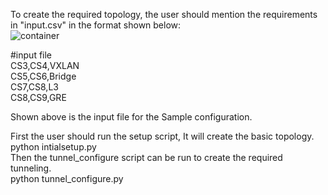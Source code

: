 To create the required topology, the user should mention the requirements in "input.csv" in the format shown below:  
![container](https://user-images.githubusercontent.com/43893989/74791112-94e01f00-5287-11ea-9e9b-d31abe24bf0a.PNG)  

#input file  
CS3,CS4,VXLAN  
CS5,CS6,Bridge  
CS7,CS8,L3  
CS8,CS9,GRE  

Shown above is the input file for the Sample configuration. 

First the user should run the setup script, It will create the basic topology.  
python intialsetup.py  
Then the tunnel_configure script can be run to create the required tunneling.  
python tunnel_configure.py  
